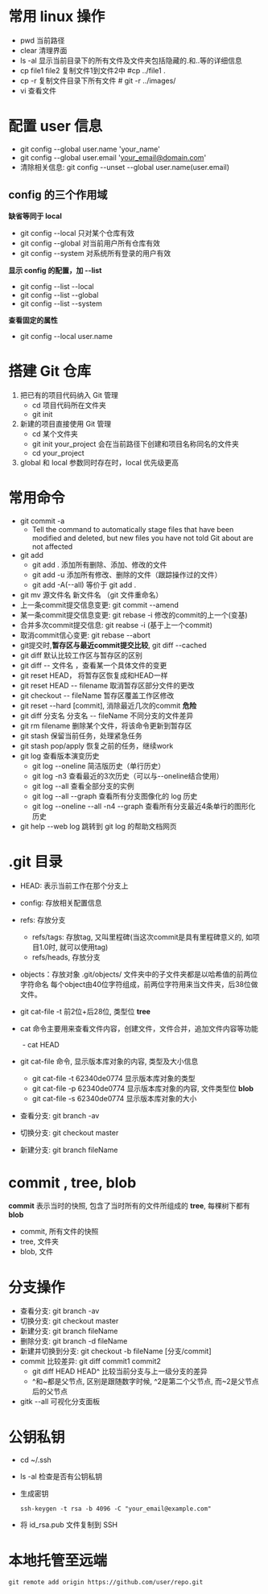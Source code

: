 # 常用 linux 操作
- pwd 当前路径
- clear 清理界面
- ls -al 显示当前目录下的所有文件及文件夹包括隐藏的.和..等的详细信息
- cp file1 file2 复制文件1到文件2中 #cp ../file1 .
- cp -r 复制文件目录下所有文件 # git -r ../images/
- vi 查看文件
# 配置 user 信息
- git config --global user.name 'your_name'
- git config --global user.email 'your_email@domain.com'
- 清除相关信息: git config --unset --global user.name(user.email)

## config 的三个作用域

**缺省等同于 local**
- git config --local 只对某个仓库有效
- git config --global 对当前用户所有仓库有效
- git config --system 对系统所有登录的用户有效

**显示 config 的配置，加 --list**

- git config --list --local
- git config --list --global
- git config --list --system

**查看固定的属性**

- git config --local user.name

# 搭建 Git 仓库
1. 把已有的项目代码纳入 Git 管理
    - cd 项目代码所在文件夹
    - git init
2. 新建的项目直接使用 Git 管理
    - cd 某个文件夹
    - git init your_project 会在当前路径下创建和项目名称同名的文件夹
    - cd your_project
3. global 和 local 参数同时存在时，local 优先级更高

# 常用命令
- git commit -a
    - Tell the command to automatically stage files that have been modified and deleted, but new files you have not told Git about are not affected
- git add
    - git add . 添加所有删除、添加、修改的文件
    - git add -u 添加所有修改、删除的文件（跟踪操作过的文件）
    - git add -A(--all) 等价于 git add .
- git mv 源文件名 新文件名 （git 文件重命名）
- 上一条commit提交信息变更: git commit --amend 
- 某一条commit提交信息变更: git rebase -i 修改的commit的上一个(变基)
- 合并多次commit提交信息: git reabse -i (基于上一个commit)
- 取消commit信心变更: git rebase --abort
- git提交时,**暂存区与最近commit提交比较**, git diff --cached
- git diff 默认比较工作区与暂存区的区别
- git diff -- 文件名 ，查看某一个具体文件的变更
- git reset HEAD， 将暂存区恢复成和HEAD一样
- git reset HEAD -- filename  取消暂存区部分文件的更改
- git checkout -- fileName 暂存区覆盖工作区修改
- git reset --hard [commit], 消除最近几次的commit **危险**
- git diff 分支名 分支名 -- fileName 不同分支的文件差异
- git rm filename 删除某个文件，将该命令更新到暂存区
- git stash 保留当前任务，处理紧急任务
- git stash pop/apply 恢复之前的任务，继续work
- git log 查看版本演变历史
  - git log --oneline 简洁版历史（单行历史）
  - git log -n3 查看最近的3次历史（可以与--oneline结合使用）
  - git log --all 查看全部分支的实例
  - git log --all --graph 查看所有分支图像化的 log 历史
  - git log --oneline --all -n4 --graph 查看所有分支最近4条单行的图形化历史
- git help --web log 跳转到 git log 的帮助文档网页

# .git 目录

- HEAD: 表示当前工作在那个分支上

- config: 存放相关配置信息

- refs: 存放分支
  - refs/tags: 存放tag, 又叫里程碑(当这次commit是具有里程碑意义的, 如项目1.0时, 就可以使用tag)
  - refs/heads, 存放分支

- objects：存放对象 .git/objects/ 文件夹中的子文件夹都是以哈希值的前两位字符命名 每个object由40位字符组成，前两位字符用来当文件夹，后38位做文件。
  
- git cat-file -t 前2位+后28位, 类型位 **tree**
  
- cat 命令主要用来查看文件内容，创建文件，文件合并，追加文件内容等功能

  ​	- cat HEAD

- git cat-file 命令, 显示版本库对象的内容, 类型及大小信息
  - git cat-file -t  62340de0774   显示版本库对象的类型
  - git cat-file -p  62340de0774 显示版本库对象的内容, 文件类型位 **blob**
  - git cat-file -s  62340de0774  显示版本库对象的大小

- 查看分支: git branch -av

- 切换分支: git checkout master

- 新建分支: git branch fileName

# commit , tree, blob

**commit** 表示当时的快照, 包含了当时所有的文件所组成的 **tree**, 每棵树下都有**blob**

- commit, 所有文件的快照
- tree, 文件夹
- blob, 文件

# 分支操作

- 查看分支: git branch -av
- 切换分支: git checkout master
- 新建分支: git branch fileName
- 删除分支: git branch -d fileName
- 新建并切换到分支: git checkout -b fileName [分支/commit]
- commit 比较差异: git diff commit1 commit2
  - git diff HEAD HEAD^ 比较当前分支与上一级分支的差异
  - ^和~都是父节点, 区别是跟随数字时候, ^2是第二个父节点, 而~2是父节点后的父节点
- gitk --all 可视化分支面板

# 公钥私钥

- cd ~/.ssh

- ls -al 检查是否有公钥私钥

- 生成密钥

  ```shell
  ssh-keygen -t rsa -b 4096 -C "your_email@example.com"
  ```

- 将 id_rsa.pub 文件复制到 SSH

# 本地托管至远端

```shell
git remote add origin https://github.com/user/repo.git
```

